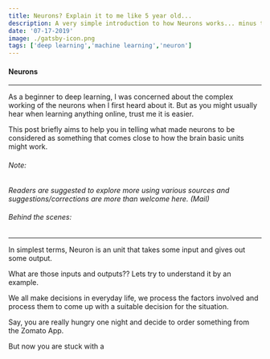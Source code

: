 ```yaml
---
title: Neurons? Explain it to me like 5 year old...
description: A very simple introduction to how Neurons works... minus the complex math!!
date: '07-17-2019'
image: ./gatsby-icon.png
tags: ['deep learning','machine learning','neuron']
---
```


#### Neurons 
---
As a beginner to deep learning, I was concerned about the complex working of the neurons when I first heard about it. But as you might usually hear when learning anything online, trust me it is easier. 

This post briefly aims to help you in telling what made neurons to be considered as something that comes close to how the brain basic units might work. 

###### _Note:_ 
 _Readers are suggested to explore more using various sources and suggestions/corrections are more than welcome here. (Mail)_

###### Behind the scenes:
---

In simplest terms, Neuron is an unit that takes some input and gives out some output.

What are those inputs and outputs?? 
Lets try to understand it by an example.

We all make decisions in everyday life, we process the factors involved and process them to come up with a suitable decision for the situation.

Say, you are really hungry one night and decide to order something from the Zomato App.

But now you are stuck with a 


